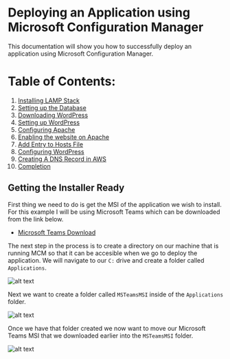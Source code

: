 # Deploying an Application using Microsoft Configuration Manager

This documentation will show you how to successfully deploy an application using Microsoft Configuration Manager.

# Table of Contents:
1. [Installing LAMP Stack](#Installing-LAMP-Stack)
2. [Setting up the Database](#Setting-up-the-Database)
3. [Downloading WordPress](#Downloading-WordPress)
4. [Setting up WordPress](#Setting-up-WordPress)
5. [Configuring Apache](#Configuring-Apache)
6. [Enabling the website on Apache](#Enabling-the-website-on-Apache)
7. [Add Entry to Hosts File](#Add-Entry-to-Hosts-File)
8. [Configuring WordPress](#Configuring-WordPress)
9. [Creating A DNS Record in AWS](#Creating-A-DNS-Record-in-AWS)
10. [Completion](#Completion)

## Getting the Installer Ready
First thing we need to do is get the MSI of the application we wish to install. For this example I will be using Microsoft Teams which can be downloaded from the link below.
- [Microsoft Teams Download](https://teams.microsoft.com/downloads/desktopurl?env=production&plat=windows&arch=x64&managedInstaller=true&download=true)

The next step in the process is to create a directory on our machine that is running MCM so that it can be accesible when we go to deploy the application. We will navigate to our `C:` drive and create a folder called `Applications`.

![alt text](../_images/1-applications-folder.png)

Next we want to create a folder called `MSTeamsMSI` inside of the `Applications` folder.

![alt text](../_images/2-msteams-folder-created.png)

Once we have that folder created we now want to move our Microsoft Teams MSI that we downloaded earlier into the `MSTeamsMSI` folder.

![alt text](../_images/3-msi-inside-of-folder)


